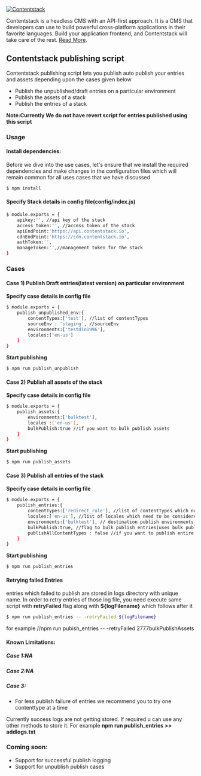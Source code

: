 [![Contentstack](https://www.contentstack.com/docs/static/images/contentstack.png)](https://www.contentstack.com/)

Contentstack is a headless CMS with an API-first approach. It is a CMS that developers can use to build powerful cross-platform applications in their favorite languages. Build your application frontend, and Contentstack will take care of the rest. [Read More](https://www.contentstack.com/).

## Contentstack publishing script

Contentstack publishing script lets you publish auto publish your entries and assets depending upon the cases given below

- Publish the unpublished/draft entries on a particular environment
- Publish the assets of a stack
- Publish the entries of a stack

**Note:Currently We do not have revert script for entries published using this script**

### Usage
#### Install dependencies:

Before we dive into the use cases, let's ensure that we install the required dependencies and make changes in the configuration files which will remain common for all uses cases that we have discussed

```sh
$ npm install 
```
#### Specify Stack details in config file(config/index.js)
```sh
$ module.exports = {
	apikey:'', //api key of the stack
	access_token:'', //access token of the stack
	apiEndPoint:'https://api.contentstack.io',
	cdnEndPoint:'https://cdn.contentstack.io',
	authToken:'',  
	manageToken:'',//management token for the stack
}
```

### Cases


#### Case 1) Publish Draft entries(latest version) on particular environment

**Specify case details in config file**

```sh
$ module.exports = {
	publish_unpublished_env:{
		contentTypes:['test'], //list of contentTypes
		sourceEnv : 'staging', //sourceEnv
		environments:['testdin1996'],
		locales:['en-us']
	}
}  
```
**Start publishing**

```sh
$ npm run publish_unpublish
```


#### Case 2) Publish all assets of the stack

**Specify case details in config file**

```sh
$ module.exports = {
	publish_assets:{
		environments:['bulktest'],
		locales :['en-us'],
		bulkPublish:true //if you want to bulk publish assets
	}
}  
```
**Start publishing**

```sh
$ npm run publish_assets
```



#### Case 3) Publish all entries of the stack

**Specify case details in config file**

```sh
$ module.exports = {
	publish_entries:{
		contentTypes:['redirect_rule'], //list of contentTypes which needs to be published
		locales:['en-us'], //list of locales which need to be considered for mentioned CTs
		environments:['bulktest'], // destination publish environments
		bulkPublish:true, //flag to bulk publish entries(uses bulk publish apis)
		publishAllContentTypes : false //if you want to publish entire contentTypes
	}	
}  
```
**Start publishing**

```sh
$ npm run publish_entries
```


#### Retrying failed Entries 
entries which failed to publish are stored in logs directory with unique name. In order to retry entries of those log file, you need execute same script with **retryFailed** flag along with **${logFilename}** which follows after it
```sh
$ npm run publish_entries -- -retryFailed ${logFilename} 
```
for example
//npm run pubish_entries -- -retryFailed 2777bulkPublishAssets


#### Known Limitations:

##### Case 1:NA
##### Case 2:NA
##### Case 3:
- For less publish failure of entries we recommend you to try one contenttype at a time


Currently success logs are not getting stored. If required u can use any other methods to store it. For example
**npm run publish_entries >> addlogs.txt**

### Coming soon:
- Support for successful publish logging
- Support for unpublish publish cases
